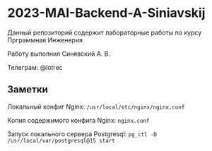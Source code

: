 # 2023-MAI-Backend-A-Siniavskij
Данный репозиторий содержит лабораторные работы по курсу Прграммная Инженерия

Работу выполнил Синявский А. В.

Телеграм: @lotrec

## Заметки

Локальный конфиг Nginx: `/usr/local/etc/nginx/nginx.conf`

Копия содержимого конфига Nginx: `nginx.conf`

Запуск локального сервера Postgresql: `pg_ctl -D /usr/local/var/postgresql@15 start`